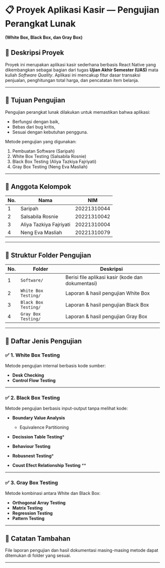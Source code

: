 # 📋 Proyek Aplikasi Kasir — Pengujian Perangkat Lunak  
**(White Box, Black Box, dan Gray Box)**

## 📝 Deskripsi Proyek
Proyek ini merupakan aplikasi kasir sederhana berbasis React Native yang dikembangkan sebagai bagian dari tugas **Ujian Akhir Semester (UAS)** mata kuliah *Software Quality*. Aplikasi ini mencakup fitur dasar transaksi penjualan, penghitungan total harga, dan pencatatan item belanja.

---

## 🎯 Tujuan Pengujian
Pengujian perangkat lunak dilakukan untuk memastikan bahwa aplikasi:
- Berfungsi dengan baik,
- Bebas dari bug kritis,
- Sesuai dengan kebutuhan pengguna.

Metode pengujian yang digunakan:
1. Pembuatan Software (Saripah)
2. White Box Testing (Salsabila Rosnie)
3. Black Box Testing (Aliya Tazkiya Fajriyati)
4. Gray Box Testing (Neng Eva Masliah)

---

## 👥 Anggota Kelompok

| No. | Nama                    | NIM         |
| --- | ----------------------- | ----------- |
| 1   | Saripah                 | 20221310044 |
| 2   | Salsabila Rosnie        | 20221310042 |
| 3   | Aliya Tazkiya Fajriyati | 20221310004 |
| 4   | Neng Eva Masliah        | 20221310079 |

---

## 📁 Struktur Folder Pengujian 

| No. | Folder                  | Deskripsi                                     |
| --- | ----------------------- | --------------------------------------------- |
| 1   | `Software/`             | Berisi file aplikasi kasir (kode dan dokumentasi) |
| 2   | `White Box Testing/`    | Laporan & hasil pengujian White Box           |
| 3   | `Black Box Testing/`    | Laporan & hasil pengujian Black Box           |
| 4   | `Gray Box Testing/`     | Laporan & hasil pengujian Gray Box            |

---

## 🧪 Daftar Jenis Pengujian

### ✅ 1. White Box Testing
Metode pengujian internal berbasis kode sumber:

- **Desk Checking**
- **Control Flow Testing**

---

### ✅ 2. Black Box Testing
Metode pengujian berbasis input-output tanpa melihat kode:

- **Boundary Value Analysis**
  - Equivalence Partitioning
  
 - **Decission Table Testing***
- **Behaviour Testing**
- **Robusnest Testing***
- **Coust Efect Relationship Testing**
**
---

### ✅ 3. Gray Box Testing
Metode kombinasi antara White dan Black Box:

- **Orthogonal Array Testing**
- **Matrix Testing**
- **Regression Testing**
- **Pattern Testing**

---

## 📌 Catatan Tambahan
File laporan pengujian dan hasil dokumentasi masing-masing metode dapat ditemukan di folder yang sesuai.

---

